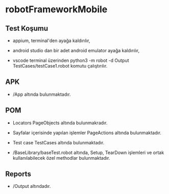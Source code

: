 # robotFrameworkMobile

## Test Koşumu

- appium, terminal'den ayağa kaldırılır,

- android studio dan bir adet android emulator ayağa kaldırılır,

- vscode terminal üzerinden python3 -m robot -d Output TestCases/testCase1.robot komutu çalıştırılır.

## APK

- /App altında bulunmaktadır.

## POM

- Locators PageObjects altında bulunmakradır.

- Sayfalar içerisinde yapılan işlemler PageActions altında bulunmaktadır.

- Test case TestCases altında bulunmaktadır.

- /BaseLibrary/baseTest.robot altında, Setup, TearDown işlemleri ve ortak kullanılabilecek özel methodlar bulunmaktadır.

## Reports

-	/Output altındadır.
